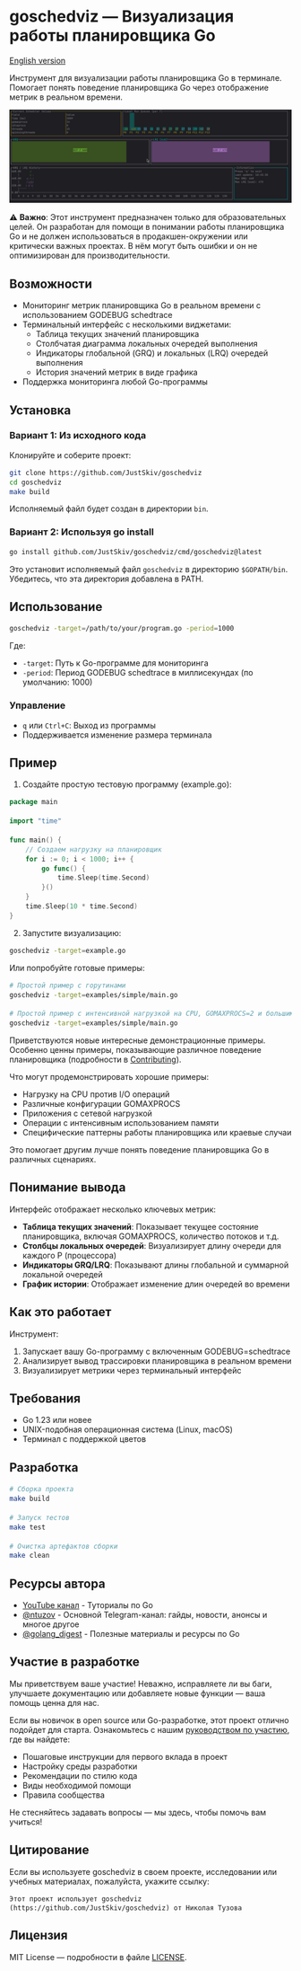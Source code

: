 # goschedviz — Визуализация работы планировщика Go

[English version](../README.md)

Инструмент для визуализации работы планировщика Go в терминале. Помогает понять поведение планировщика Go через
отображение метрик в реальном времени.

![Демонстрация работы](../demo.gif)

⚠️ **Важно**: Этот инструмент предназначен только для образовательных целей. Он разработан для помощи в понимании работы
планировщика Go и не должен использоваться в продакшен-окружении или критически важных проектах. В нём могут быть ошибки
и он не оптимизирован для производительности.

## Возможности

- Мониторинг метрик планировщика Go в реальном времени с использованием GODEBUG schedtrace
- Терминальный интерфейс с несколькими виджетами:
    - Таблица текущих значений планировщика
    - Столбчатая диаграмма локальных очередей выполнения
    - Индикаторы глобальной (GRQ) и локальных (LRQ) очередей выполнения
    - История значений метрик в виде графика
- Поддержка мониторинга любой Go-программы

## Установка

### Вариант 1: Из исходного кода

Клонируйте и соберите проект:

```bash
git clone https://github.com/JustSkiv/goschedviz
cd goschedviz
make build
```

Исполняемый файл будет создан в директории `bin`.

### Вариант 2: Используя go install

```bash
go install github.com/JustSkiv/goschedviz/cmd/goschedviz@latest
```

Это установит исполняемый файл `goschedviz` в директорию `$GOPATH/bin`. Убедитесь, что эта директория добавлена в PATH.

## Использование

```bash
goschedviz -target=/path/to/your/program.go -period=1000
```

Где:

- `-target`: Путь к Go-программе для мониторинга
- `-period`: Период GODEBUG schedtrace в миллисекундах (по умолчанию: 1000)

### Управление

- `q` или `Ctrl+C`: Выход из программы
- Поддерживается изменение размера терминала

## Пример

1. Создайте простую тестовую программу (example.go):

```go
package main

import "time"

func main() {
	// Создаем нагрузку на планировщик
	for i := 0; i < 1000; i++ {
		go func() {
			time.Sleep(time.Second)
		}()
	}
	time.Sleep(10 * time.Second)
}
```

2. Запустите визуализацию:

```bash
goschedviz -target=example.go
```

Или попробуйте готовые примеры:

```bash
# Простой пример с горутинами
goschedviz -target=examples/simple/main.go

# Простой пример с интенсивной нагрузкой на CPU, GOMAXPROCS=2 и большим количеством горутин
goschedviz -target=examples/simple/main.go
```

Приветствуются новые интересные демонстрационные примеры. Особенно ценны примеры, показывающие различное поведение
планировщика (подробности в [Contributing](CONTRIBUTING.ru.md)).

Что могут продемонстрировать хорошие примеры:

- Нагрузку на CPU против I/O операций
- Различные конфигурации GOMAXPROCS
- Приложения с сетевой нагрузкой
- Операции с интенсивным использованием памяти
- Специфические паттерны работы планировщика или краевые случаи

Это помогает другим лучше понять поведение планировщика Go в различных сценариях.

## Понимание вывода

Интерфейс отображает несколько ключевых метрик:

- **Таблица текущих значений**: Показывает текущее состояние планировщика, включая GOMAXPROCS, количество потоков и т.д.
- **Столбцы локальных очередей**: Визуализирует длину очереди для каждого P (процессора)
- **Индикаторы GRQ/LRQ**: Показывают длины глобальной и суммарной локальной очередей
- **График истории**: Отображает изменение длин очередей во времени

## Как это работает

Инструмент:

1. Запускает вашу Go-программу с включенным GODEBUG=schedtrace
2. Анализирует вывод трассировки планировщика в реальном времени
3. Визуализирует метрики через терминальный интерфейс

## Требования

- Go 1.23 или новее
- UNIX-подобная операционная система (Linux, macOS)
- Терминал с поддержкой цветов

## Разработка

```bash
# Сборка проекта
make build

# Запуск тестов
make test

# Очистка артефактов сборки
make clean
```

## Ресурсы автора

- [YouTube канал](https://www.youtube.com/@nikolay_tuzov) - Туториалы по Go
- [@ntuzov](https://t.me/ntuzov) - Основной Telegram-канал: гайды, новости, анонсы и многое другое
- [@golang_digest](https://t.me/golang_digest) - Полезные материалы и ресурсы по Go

## Участие в разработке

Мы приветствуем ваше участие! Неважно, исправляете ли вы баги, улучшаете документацию или добавляете новые функции —
ваша помощь ценна для нас.

Если вы новичок в open source или Go-разработке, этот проект отлично подойдет для старта. Ознакомьтесь с
нашим [руководством по участию](CONTRIBUTING.md), где вы найдете:

- Пошаговые инструкции для первого вклада в проект
- Настройку среды разработки
- Рекомендации по стилю кода
- Виды необходимой помощи
- Правила сообщества

Не стесняйтесь задавать вопросы — мы здесь, чтобы помочь вам учиться!

## Цитирование

Если вы используете goschedviz в своем проекте, исследовании или учебных материалах, пожалуйста, укажите ссылку:

```
Этот проект использует goschedviz (https://github.com/JustSkiv/goschedviz) от Николая Тузова
```

## Лицензия

MIT License — подробности в файле [LICENSE](LICENSE).

